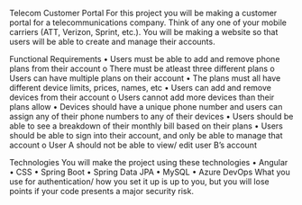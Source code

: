 Telecom Customer Portal
For this project you will be making a customer portal for a telecommunications company. Think of any one of your mobile carriers (ATT, Verizon, Sprint, etc.). You will be making a website so that users will be able to create and manage their accounts.

Functional Requirements
• Users must be able to add and remove phone plans from their account
o There must be atleast three different plans
o Users can have multiple plans on their account
• The plans must all have different device limits, prices, names, etc
• Users can add and remove devices from their account
o Users cannot add more devices than their plans allow
• Devices should have a unique phone number and users can assign any of their phone numbers to any of their devices
• Users should be able to see a breakdown of their monthly bill based on their plans
• Users should be able to sign into their account, and only be able to manage that account
o User A should not be able to view/ edit user B’s account

Technologies
You will make the project using these technologies
• Angular
• CSS
• Spring Boot
• Spring Data JPA
• MySQL
• Azure DevOps
What you use for authentication/ how you set it up is up to you, but you will lose points if your code presents a major security risk.
